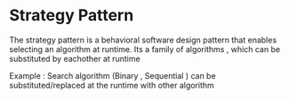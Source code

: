 # Strategy Pattern

The strategy pattern is a behavioral software design pattern that enables selecting an algorithm at runtime. 
Its a family of algorithms , which can be substituted by eachother at runtime

Example :
Search algorithm (Binary , Sequential ) can be substituted/replaced at the runtime with other algorithm
